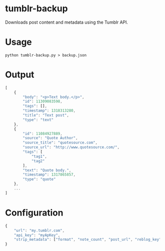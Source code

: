 # tumblr-backup

Downloads post content and metadata using the Tumblr API.

# Usage

```python tumblr-backup.py > backup.json```

# Output

``` javascript
[
    {
        "body": "<p>Text body.</p>",
        "id": 11309083598,
        "tags": [],
        "timestamp": 1318313280,
        "title": "Text post",
        "type": "text"
    },
    {
        "id": 11084927889,
        "source": "Quote Author",
        "source_title": "quotesource.com",
        "source_url": "http://www.quotesource.com/",
        "tags": [
            "tag1",
            "tag2"
        ],
        "text": "Quote body.",
        "timestamp": 1317865857,
        "type": "quote"
    },
    ...
]
```

# Configuration

``` javascript
{
    "url": "my.tumblr.com",
    "api_key": "myApKey",
    "strip_metadata": ["format", "note_count", "post_url", "reblog_key", "date", "blog_name"]
}
```

